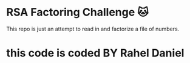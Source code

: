 # RSA Factoring Challenge :cat:
This repo is just an attempt to read in and factorize a file of numbers.

# this code is coded BY Rahel Daniel 
